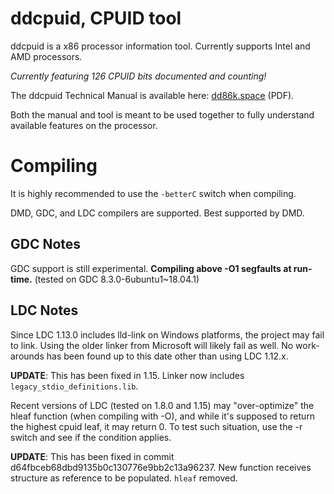 # ddcpuid, CPUID tool

ddcpuid is a x86 processor information tool. Currently supports Intel and AMD
processors.

_Currently featuring 126 CPUID bits documented and counting!_

The ddcpuid Technical Manual is available here:
[dd86k.space](https://dd86k.space/docs/ddcpuid-manual.pdf) (PDF).

Both the manual and tool is meant to be used together to fully understand
available features on the processor.

# Compiling

It is highly recommended to use the `-betterC` switch when compiling.

DMD, GDC, and LDC compilers are supported. Best supported by DMD.

## GDC Notes

GDC support is still experimental. **Compiling above -O1 segfaults at run-time.**
(tested on GDC 8.3.0-6ubuntu1~18.04.1)

## LDC Notes

Since LDC 1.13.0 includes lld-link on Windows platforms, the project may fail
to link. Using the older linker from Microsoft will likely fail as well. No 
work-arounds has been found up to this date other than using LDC 1.12.x.

**UPDATE**: This has been fixed in 1.15. Linker now includes
`legacy_stdio_definitions.lib`.

Recent versions of LDC (tested on 1.8.0 and 1.15) may "over-optimize" the hleaf
function (when compiling with -O), and while it's supposed to return the
highest cpuid leaf, it may return 0. To test such situation, use the -r switch
and see if the condition applies.

**UPDATE**: This has been fixed in commit d64fbceb68dbd9135b0c130776e9bb2c13a96237.
New function receives structure as reference to be populated. `hleaf` removed.